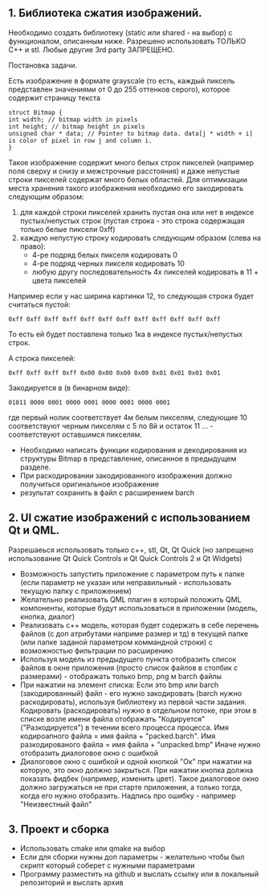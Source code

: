 ## 1.  Библиотека сжатия изображений. 

Необходимо создать библиотеку (static или shared - на выбор) с функционалом, описанным ниже. Разрешено использовать ТОЛЬКО C++ и stl. Любые другие 3rd party ЗАПРЕЩЕНО.

Постановка задачи.

Есть изображение в формате grayscale (то есть, каждый пиксель представлен значениями от 0 до 255 оттенков серого), которое содержит страницу текста


```
struct Bitmap {
int width; // bitmap width in pixels
int height; // bitmap height in pixels
unsigned char * data; // Pointer to bitmap data. data[j * width + i] is color of pixel in row j and column i.
}
```

Такое изображение содержит много белых строк пикселей (например поля сверху и снизу и межстрочные расстояния) и даже непустые строки пикселей содержат много белых областей. Для оптимизации места хранения такого изображения необходимо его закодировать следующим образом:

  1. для каждой строки пикселей хранить пустая она или нет в индексе пустых/непустых строк (пустая строка - это строка содержащая только белые пиксели 0xff)
  2. каждую непустую строку кодировать следующим образом (слева на право):
     - 4-ре подряд белых пикселя кодировать 0
     - 4-ре подряд черных пикселя кодировать 10
     - любую другу последовательность 4х пикселей кодировать в 11 + цвета пикселей

Например если у нас ширина картинки 12, то следующая строка будет считаться пустой:
```
0xff 0xff 0xff 0xff 0xff 0xff 0xff 0xff 0xff 0xff 0xff 0xff
```
То есть ей будет поставлена только 1ка в индексе пустых/непустых строк.

А строка пикселей:
```
0xff 0xff 0xff 0xff 0x00 0x00 0x00 0x00 0x01 0x01 0x01 0x01
```
Закодируется в (в бинарном виде):
```
01011 0000 0001 0000 0001 0000 0001 0000 0001
```
где первый нолик соответствует 4м белым пикселям, следующие 10 соответствуют черным пикселям с 5 по 8й и остаток 11 ... - соответствуют оставшимся пикселям.

- Необходимо написать функции кодирования и декодирования из структуры Bitmap в представление, описанное в предыдущем разделе.
- При раскодировании закодированного изображения должно получиться оригинальное изображение
- результат сохранить в файл с расширением barch
  

##  2. UI сжатие изображений с использованием Qt и QML.
  Разрешаеься использовать только c++, stl, Qt, Qt Quick (но запрещено использование Qt Quick Controls и Qt Quick Controls 2 и Qt Widgets)
  - Возможность запустить приложение с параметром путь к папке (если параметр не указан или неправильный - использовать текущую папку с приложением)
  - Желательно реализовать QML плагин в который положить QML компоненты, которые будут использоваться в приложении (модель, кнопка, диалог)
  - Реализовать c++ модель, которая будет содержать в себе перечень файлов (с доп атрибутами наприме размер и тд) в текущей папке (или папке заданой параметром коммандной строки) с возможностью фильтрации по расширению
  - Используя модель из предыдущего пункта отобразить список файлов в окне приложения (просто список файлов в столбик с размерами) - отображать только bmp, png м barch файлы
  - При нажатии на элемент списка:
    Если это bmp или barch (закодированный) файл - его нужно закодировать (barch нужно раскодировать), используя библиотеку из первой части задания. Кодировать (раскодировать) нужно в отдельном потоке, при этом в списке возле имени файла отображать "Кодируется" ("Разкодируется") в течении всего процесса процесса. Имя кодироапного файла = имя файла + "packed.barch". Имя разкодированого файла = имя файла + "unpacked.bmp"
    Иначе нужно отобразить диалоговое окно с ошибкой 
  - Диалоговое окно с ошибкой и одной кнопкой "Ок" при нажатии на которую, это окно должно закрыться. При нажатии кнопка должна показать фидбек (например, изменить цвет). Такое диалоговое окно должно загружаться не при старте приложения, а только тогда, когда его нужно отобразить. Надпись про ошибку - например "Неизвестный файл"

##  3. Проект и сборка
  - Использовать cmake или qmake на выбор
  - Если для сборки нужны доп параметры - желательно чтобы был скрипт который соберет с нужными параметрами
  - Программу разместить на github и выслать ссылку или в локальный репозиторий и выслать архив
